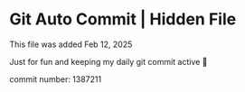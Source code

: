 # Git Auto Commit | Hidden File

This file was added Feb 12, 2025

Just for fun and keeping my daily git commit active 🤪

commit number: 1387211
